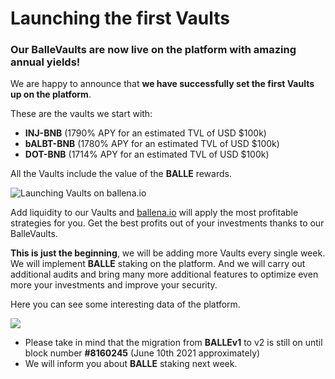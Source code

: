 # Launching the first Vaults

### Our BalleVaults are now live on the platform with amazing annual yields! <a id="75bc"></a>



We are happy to announce that **we have successfully set the first Vaults up on the platform**.

These are the vaults we start with:

* **INJ-BNB** \(1790% APY for an estimated TVL of USD $100k\)
* **bALBT-BNB** \(1780% APY for an estimated TVL of USD $100k\)
* **DOT-BNB** \(1714% APY for an estimated TVL of USD $100k\)

All the Vaults include the value of the **BALLE** rewards.



![Launching Vaults on ballena.io](https://miro.medium.com/max/818/1*KJlCbjZdWTfFFl-IoqnXyg.png)



Add liquidity to our Vaults and [ballena.io](http://ballena.io/) will apply the most profitable strategies for you. Get the best profits out of your investments thanks to our BalleVaults.

**This is just the beginning**, we will be adding more Vaults every single week. We will implement **BALLE** staking on the platform. And we will carry out additional audits and bring many more additional features to optimize even more your investments and improve your security.

Here you can see some interesting data of the platform.



![](https://miro.medium.com/max/5355/1*jHRfLAmOQovwPhn2Ml5IHg.png)



* Please take in mind that the migration from **BALLEv1** to v2 is still on until block number **\#8160245** \(June 10th 2021 approximately\)
* We will inform you about **BALLE** staking next week.



